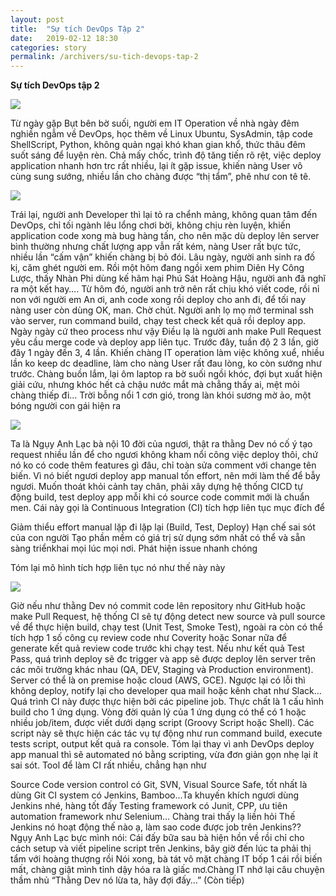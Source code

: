 ```yaml
---
layout: post
title:  "Sự tích DevOps Tập 2"
date:   2019-02-12 18:30
categories: story
permalink: /archivers/su-tich-devops-tap-2
---
```


**Sự tích DevOps tập 2**

![](https://user-images.githubusercontent.com/10813839/53164391-ac4be400-3602-11e9-8b82-319c22210fc9.png)

Từ ngày gặp Bụt bên bờ suối, người em IT Operation về nhà ngày đêm nghiền ngẫm về DevOps, học thêm về Linux Ubuntu, SysAdmin, tập code ShellScript, Python, không quản ngại khó khan gian khổ, thức thâu đêm suốt sáng để luyện rèn. Chả mấy chốc, trình độ tăng tiến rõ rệt, việc deploy application nhanh hơn trc rất nhiều, lại ít gặp issue, khiến nàng User vô cùng sung sướng, nhiều lần cho chàng được “thị tẩm”, phê như con tê tê.

![](https://user-images.githubusercontent.com/10813839/53164508-e9b07180-3602-11e9-9a2d-ff5786d66e79.png)

Trái lại, người anh Developer thì lại tỏ ra chểnh mảng, không quan tâm đến DevOps, chỉ tối ngành lêu lổng chơi bời, không chịu rèn luyện, khiến application code xong mà bug hàng tấn, cho nên mặc dù deploy lên server bình thường nhưng chất lượng app vẫn rất kém, nàng User rất bực tức, nhiều lần “cấm vận” khiến chàng bị bỏ đói.
Lâu ngày, người anh sinh ra đố kị, căm ghét người em. Rồi một hôm đang ngồi xem phim Diên Hy Công Lược, thấy Nhàn Phi dùng kế hãm hại Phú Sát Hoàng Hậu, người anh đã nghĩ ra một kết hay….
Từ hôm đó, người anh trở nên rất chịu khó viết code, rồi nỉ non với người em
An ơi, anh code xong rồi deploy cho anh đi, để tối nay nàng user còn dùng
OK, man. Chờ chút.
Người anh lọ mọ mở terminal ssh vào server, run command build, chạy test check kết quả rồi deploy app. Ngày ngày cứ theo process như vậy
Điều lạ là người anh make Pull Request yêu cầu merge code và deploy app liên tục. Trước đây, tuần độ 2 3 lần, giờ đây 1 ngày đến 3, 4 lần. Khiến chàng IT operation làm việc không xuể, nhiều lần ko keep dc deadline, làm cho nàng User rất đau lòng, ko còn sướng như trước. 
Chàng buồn lắm, lại ôm laptop ra bờ suối ngồi khóc, đợi bụt xuất hiện giải cứu, nhưng khóc hết cả chậu nước mắt mà chẳng thấy ai, mệt mỏi chàng thiếp đi…
Trời bỗng nổi 1 cơn gió, trong làn khói sương mờ ảo, một bóng người con gái hiện ra

![](https://user-images.githubusercontent.com/10813839/53164582-1ebcc400-3603-11e9-9180-188ca7acb88c.png)

Ta là Ngụy Anh Lạc bà nội 10 đời của ngươi, thật ra thằng Dev nó cố ý tạo request nhiều lần để cho ngươi không kham nổi công việc deploy thôi, chứ nó ko có code thêm features gì đâu, chỉ toàn sửa comment với change tên biến. Vì nó biết ngươi deploy app manual tốn effort, nên mới làm thế để bẫy ngươi. Muốn thoát khỏi cảnh tay chân, phải xây dựng hệ thống CICD tự động build, test deploy app mỗi khi có source code commit mới là chuẩn men. Cái này gọi là Continuous Integration (CI) tích hợp liên tục mục đích để

Giảm thiểu effort manual lặp đi lặp lại (Build, Test, Deploy)
Hạn chế sai sót của con người
Tạo phần mềm có giá trị sử dụng sớm nhất có thể và sẵn sàng triểnkhai mọi lúc mọi nơi.
Phát hiện issue nhanh chóng

Tóm lại mô hình tích hợp liên tục nó như thế này này

![](https://user-images.githubusercontent.com/10813839/53164617-309e6700-3603-11e9-9091-3bbfd541c5ac.png)

Giờ nếu như thằng Dev nó commit code lên repository như GitHub hoặc make Pull Request, hệ thống CI sẽ tự động detect new source và pull source về để thực hiện build, chạy test (Unit Test, Smoke Test), ngoài ra còn có thể tích hợp 1 số công cụ review code như Coverity hoặc Sonar nữa để generate kết quả review code trước khi chạy test. Nếu như kết quả Test Pass, quá trình deploy sẽ đc trigger và app sẽ được deploy lên server trên các môi trường khác nhau (QA, DEV, Staging và Production environment). Server có thể là on premise hoặc cloud (AWS, GCE). Ngược lại có lỗi thì không deploy, notify lại cho developer qua mail hoặc kênh chat như Slack…
Quá trình CI này được thực hiện bởi các pipeline job. Thực chất là 1 cấu hình build cho 1 ứng dụng. Vòng đời quản lý của 1 ứng dụng có thể có 1 hoặc nhiều job/item, được viết dưới dạng script (Groovy Script hoặc Shell). Các script này sẽ thực hiện các tác vụ tự động như run command build, execute tests script, output kết quả ra console.
Tóm lại thay vì anh DevOps deploy app manual thì sẽ automated nó bằng scripting, vừa đơn giản gọn nhẹ lại ít sai sót.
Tool để làm CI rất nhiều, chẳng hạn như

Source Code version control có Git, SVN, Visual Source Safe, tốt nhất là dùng Git
CI system có Jenkins, Bamboo...Ta khuyến khích ngươi dùng Jenkins nhé, hàng tốt đấy
Testing framework có Junit, CPP, ưu tiên automation framework như Selenium…
Chàng trai thấy lạ liền hỏi 
Thế Jenkins nó hoạt động thế nào ạ, làm sao code được job trên Jenkins??
Ngụy Anh Lạc bực mình nói:
Cái đấy bữa sau bà hiện hồn về rồi chỉ cho cách setup và viết pipeline script trên Jenkins, bây giờ đến lúc ta phải thị tẩm với hoàng thượng rồi
Nói xong, bà tát vô mặt chàng IT bốp 1 cái rồi biến mất, chàng giật mình tỉnh dậy hóa ra là giấc mơ.Chàng IT nhớ lại câu chuyện thầm nhủ
“Thằng Dev nó lừa ta, hãy đợi đấy…”
(Còn tiếp)